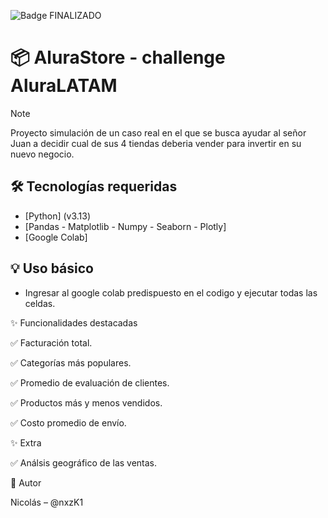 ![Badge FINALIZADO](https://img.shields.io/badge/STATUS-%20FINALIZADO-green)

# 📦 AluraStore - challenge AluraLATAM

> [!NOTE]
> Proyecto simulación de un caso real en el que se busca ayudar al señor Juan a decidir cual de sus 4 tiendas deberia vender para invertir en su nuevo negocio.

## 🛠️ Tecnologías requeridas

- [Python] (v3.13)
- [Pandas - Matplotlib - Numpy - Seaborn - Plotly]
- [Google Colab]

## 💡 Uso básico

- Ingresar al google colab predispuesto en el codigo y ejecutar todas las celdas.

✨ Funcionalidades destacadas

 ✅  Facturación total.

 ✅  Categorías más populares.
 
 ✅  Promedio de evaluación de clientes.

 ✅  Productos más y menos vendidos.

 ✅  Costo promedio de envío.

 ✨ Extra

 ✅ Análsis geográfico de las ventas.

👤 Autor

Nicolás – @nxzK1
